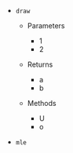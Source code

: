 - `draw`
  - Parameters
    - 1
    - 2
  
  - Returns
    - a
    - b

  - Methods
    - U 
    - o

- `mle`